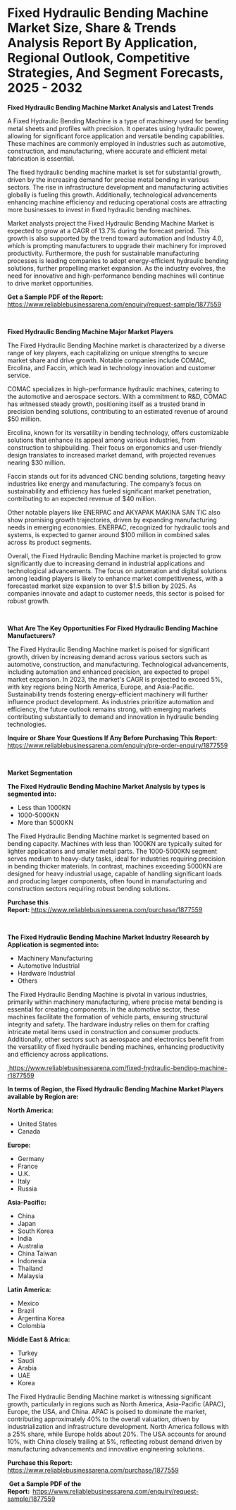 <p><h1>Fixed Hydraulic Bending Machine Market Size, Share & Trends Analysis Report By Application, Regional Outlook, Competitive Strategies, And Segment Forecasts, 2025 - 2032</h1></p><p><strong>Fixed Hydraulic Bending Machine Market Analysis and Latest Trends</strong></p>
<p><p>A Fixed Hydraulic Bending Machine is a type of machinery used for bending metal sheets and profiles with precision. It operates using hydraulic power, allowing for significant force application and versatile bending capabilities. These machines are commonly employed in industries such as automotive, construction, and manufacturing, where accurate and efficient metal fabrication is essential.</p><p>The fixed hydraulic bending machine market is set for substantial growth, driven by the increasing demand for precise metal bending in various sectors. The rise in infrastructure development and manufacturing activities globally is fueling this growth. Additionally, technological advancements enhancing machine efficiency and reducing operational costs are attracting more businesses to invest in fixed hydraulic bending machines.</p><p>Market analysts project the Fixed Hydraulic Bending Machine Market is expected to grow at a CAGR of 13.7% during the forecast period. This growth is also supported by the trend toward automation and Industry 4.0, which is prompting manufacturers to upgrade their machinery for improved productivity. Furthermore, the push for sustainable manufacturing processes is leading companies to adopt energy-efficient hydraulic bending solutions, further propelling market expansion. As the industry evolves, the need for innovative and high-performance bending machines will continue to drive market opportunities.</p></p>
<p><strong>Get a Sample PDF of the Report:&nbsp;</strong> <a href="https://www.reliablebusinessarena.com/enquiry/request-sample/1877559?utm_campaign=3346&utm_medium=2&utm_source=Github&utm_content=ia&utm_term=12042025&utm_id=fixed-hydraulic-bending-machine">https://www.reliablebusinessarena.com/enquiry/request-sample/1877559</a></p>
<p>&nbsp;</p>
<p><strong>Fixed Hydraulic Bending Machine Major Market Players</strong></p>
<p><p>The Fixed Hydraulic Bending Machine market is characterized by a diverse range of key players, each capitalizing on unique strengths to secure market share and drive growth. Notable companies include COMAC, Ercolina, and Faccin, which lead in technology innovation and customer service.</p><p>COMAC specializes in high-performance hydraulic machines, catering to the automotive and aerospace sectors. With a commitment to R&D, COMAC has witnessed steady growth, positioning itself as a trusted brand in precision bending solutions, contributing to an estimated revenue of around $50 million.</p><p>Ercolina, known for its versatility in bending technology, offers customizable solutions that enhance its appeal among various industries, from construction to shipbuilding. Their focus on ergonomics and user-friendly design translates to increased market demand, with projected revenues nearing $30 million.</p><p>Faccin stands out for its advanced CNC bending solutions, targeting heavy industries like energy and manufacturing. The company’s focus on sustainability and efficiency has fueled significant market penetration, contributing to an expected revenue of $40 million.</p><p>Other notable players like ENERPAC and AKYAPAK MAKINA SAN TIC also show promising growth trajectories, driven by expanding manufacturing needs in emerging economies. ENERPAC, recognized for hydraulic tools and systems, is expected to garner around $100 million in combined sales across its product segments.</p><p>Overall, the Fixed Hydraulic Bending Machine market is projected to grow significantly due to increasing demand in industrial applications and technological advancements. The focus on automation and digital solutions among leading players is likely to enhance market competitiveness, with a forecasted market size expansion to over $1.5 billion by 2025. As companies innovate and adapt to customer needs, this sector is poised for robust growth.</p></p>
<p>&nbsp;</p>
<p><strong>What Are The Key Opportunities For Fixed Hydraulic Bending Machine Manufacturers?</strong></p>
<p><p>The Fixed Hydraulic Bending Machine market is poised for significant growth, driven by increasing demand across various sectors such as automotive, construction, and manufacturing. Technological advancements, including automation and enhanced precision, are expected to propel market expansion. In 2023, the market's CAGR is projected to exceed 5%, with key regions being North America, Europe, and Asia-Pacific. Sustainability trends fostering energy-efficient machinery will further influence product development. As industries prioritize automation and efficiency, the future outlook remains strong, with emerging markets contributing substantially to demand and innovation in hydraulic bending technologies.</p></p>
<p><strong>Inquire or Share Your Questions If Any Before Purchasing This Report:</strong> <a href="https://www.reliablebusinessarena.com/enquiry/pre-order-enquiry/1877559?utm_campaign=3346&utm_medium=2&utm_source=Github&utm_content=ia&utm_term=12042025&utm_id=fixed-hydraulic-bending-machine">https://www.reliablebusinessarena.com/enquiry/pre-order-enquiry/1877559</a></p>
<p>&nbsp;</p>
<p><strong>Market Segmentation</strong></p>
<p><strong>The Fixed Hydraulic Bending Machine Market Analysis by types is segmented into:</strong></p>
<p><ul><li>Less than 1000KN</li><li>1000-5000KN</li><li>More than 5000KN</li></ul></p>
<p><p>The Fixed Hydraulic Bending Machine market is segmented based on bending capacity. Machines with less than 1000KN are typically suited for lighter applications and smaller metal parts. The 1000-5000KN segment serves medium to heavy-duty tasks, ideal for industries requiring precision in bending thicker materials. In contrast, machines exceeding 5000KN are designed for heavy industrial usage, capable of handling significant loads and producing larger components, often found in manufacturing and construction sectors requiring robust bending solutions.</p></p>
<p><strong>Purchase this Report:&nbsp;</strong><a href="https://www.reliablebusinessarena.com/purchase/1877559?utm_campaign=3346&utm_medium=2&utm_source=Github&utm_content=ia&utm_term=12042025&utm_id=fixed-hydraulic-bending-machine">https://www.reliablebusinessarena.com/purchase/1877559</a></p>
<p>&nbsp;</p>
<p><strong>The Fixed Hydraulic Bending Machine Market Industry Research by Application is segmented into:</strong></p>
<p><ul><li>Machinery Manufacturing</li><li>Automotive Industrial</li><li>Hardware Industrial</li><li>Others</li></ul></p>
<p><p>The Fixed Hydraulic Bending Machine is pivotal in various industries, primarily within machinery manufacturing, where precise metal bending is essential for creating components. In the automotive sector, these machines facilitate the formation of vehicle parts, ensuring structural integrity and safety. The hardware industry relies on them for crafting intricate metal items used in construction and consumer products. Additionally, other sectors such as aerospace and electronics benefit from the versatility of fixed hydraulic bending machines, enhancing productivity and efficiency across applications.</p></p>
<p><a href="https://www.reliablebusinessarena.com/fixed-hydraulic-bending-machine-r1877559?utm_campaign=3346&utm_medium=2&utm_source=Github&utm_content=ia&utm_term=12042025&utm_id=fixed-hydraulic-bending-machine">&nbsp;https://www.reliablebusinessarena.com/fixed-hydraulic-bending-machine-r1877559</a></p>
<p><strong>In terms of Region, the Fixed Hydraulic Bending Machine Market Players available by Region are:</strong></p>
<p>
    <p> <strong> North America: </strong>
        <ul>
            <li>United States</li>
            <li>Canada</li>
        </ul>
        </p> 
    <p> <strong> Europe: </strong>
        <ul>
            <li>Germany</li>
            <li>France</li>
            <li>U.K.</li>
            <li>Italy</li>
            <li>Russia</li>
        </ul>
        </p> 
    <p> <strong> Asia-Pacific: </strong>
        <ul>
            <li>China</li>
            <li>Japan</li>
            <li>South Korea</li>
            <li>India</li>
            <li>Australia</li>
            <li>China Taiwan</li>
            <li>Indonesia</li>
            <li>Thailand</li>
            <li>Malaysia</li>
        </ul>
        </p> 
    <p> <strong> Latin America: </strong>
        <ul>
            <li>Mexico</li>
            <li>Brazil</li>
            <li>Argentina Korea</li>
            <li>Colombia</li>
        </ul>
        </p> 
    <p> <strong> Middle East & Africa: </strong>
        <ul>
            <li>Turkey</li>
            <li>Saudi</li>
            <li>Arabia</li>
            <li>UAE</li>
            <li>Korea</li>
        </ul>
    </p>
    </p>
<p><p>The Fixed Hydraulic Bending Machine market is witnessing significant growth, particularly in regions such as North America, Asia-Pacific (APAC), Europe, the USA, and China. APAC is poised to dominate the market, contributing approximately 40% to the overall valuation, driven by industrialization and infrastructure development. North America follows with a 25% share, while Europe holds about 20%. The USA accounts for around 10%, with China closely trailing at 5%, reflecting robust demand driven by manufacturing advancements and innovative engineering solutions.</p></p>
<p><strong>Purchase this Report: </strong><a href="https://www.reliablebusinessarena.com/purchase/1877559?utm_campaign=3346&utm_medium=2&utm_source=Github&utm_content=ia&utm_term=12042025&utm_id=fixed-hydraulic-bending-machine">https://www.reliablebusinessarena.com/purchase/1877559</a></p>
<p>&nbsp;<strong>Get a Sample PDF of the Report:&nbsp;&nbsp;</strong><a href="https://www.reliablebusinessarena.com/enquiry/request-sample/1877559?utm_campaign=3346&utm_medium=2&utm_source=Github&utm_content=ia&utm_term=12042025&utm_id=fixed-hydraulic-bending-machine">https://www.reliablebusinessarena.com/enquiry/request-sample/1877559</a></p>
<p><strong></strong></p>
<p><p></p><p></p><p></p></p>